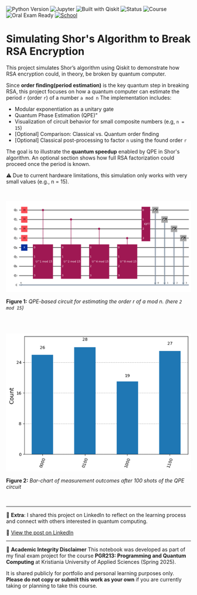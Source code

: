 ![Python Version](https://img.shields.io/badge/python-3.13.3%2B-blue)
![Jupyter](https://img.shields.io/badge/Jupyter-Notebook-orange)
![Built with Qiskit](https://img.shields.io/badge/Built%20with-Qiskit-purple)
![Status](https://img.shields.io/badge/status-complete-brightgreen)
![Course](https://img.shields.io/badge/PGR213-Final_Project-blueviolet)
![Oral Exam Ready](https://img.shields.io/badge/Oral_Exam-Ready-success)
[![School](https://img.shields.io/badge/School-Kristiania%20University%20of%20Applied%20Sciences-red)](https://www.kristiania.no/)

# Simulating Shor's Algorithm to Break RSA Encryption

This project simulates Shor’s algorithm using Qiskit to demonstrate how RSA encryption could, in theory, be broken by quantum computer. 

Since **order finding(period estimation)** is the key quantum step in breaking RSA, this project focuses on how a quantum computer can estimate the period `r` (order `r`) of a number `a mod n`  The implementation includes:

- Modular exponentiation as a unitary gate
- Quantum Phase Estimation (QPE)"
- Visualization of circuit behavior for small composite numbers (e.g, `n = 15`)
- [Optional] Comparison: Classical vs. Quantum order finding
- [Optional] Classical post-processing to factor `n` using the found order `r`
 
The goal is to illustrate the **quantum speedup** enabled by QPE in Shor's algorithm. 
An optional section shows how full RSA factorization could proceed once the period is known.

⚠️ Due to current hardware limitations, this simulation only works with very small values (e.g., n = 15).

<br>

![Quantum Circuit](images/shor_circuit.png)

**Figure 1:** *QPE-based circuit for estimating the order r of a mod n. (here `2 mod 15`)*

<br><br>

![QPE outcome bar chart](images/shor_circuit_outcome.png)

**Figure 2:** *Bar-chart of measurement outcomes after 100 shots of the QPE circuit*

<br>

---

📢 **Extra**: I shared this project on LinkedIn to reflect on the learning process and connect with others interested in quantum computing.

🔗 [View the post on LinkedIn](https://www.linkedin.com/posts/MY_POST_ID)

---

📝 **Academic Integrity Disclaimer**
This notebook was developed as part of my final exam project for the course **PGR213: Programming and Quantum Computing** at Kristiania University of Applied Sciences (Spring 2025). 

It is shared publicly for portfolio and personal learning purposes only. 
**Please do not copy or submit this work as your own** if you are currently taking or planning to take this course. 


